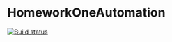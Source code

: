 # HomeworkOneAutomation
[![Build status](https://ci.appveyor.com/api/projects/status/ih938ds6wwpugycu/branch/main?svg=true)](https://ci.appveyor.com/project/Kristina0805/homeworkoneautomation/branch/main)
